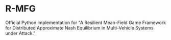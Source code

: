 # R-MFG
Official Python implementation for "A Resilient Mean-Field Game Framework for Distributed Approximate Nash Equilibrium in Multi-Vehicle Systems under Attack."
